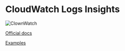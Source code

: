# CloudWatch Logs Insights

![ClownWatch](https://docs.aws.amazon.com/assets/r/images/aws_logo_dark.png)

[Official docs](https://docs.aws.amazon.com/vpc/latest/userguide/flow-logs.html)

[Examples](https://aws.amazon.com/premiumsupport/knowledge-center/vpc-flow-logs-and-cloudwatch-logs-insights/)